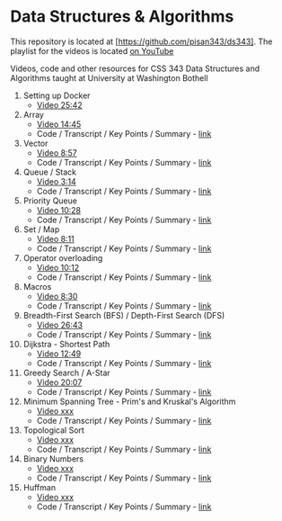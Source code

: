 # Data Structures & Algorithms

This repository is located at [https://github.com/pisan343/ds343]. The playlist for the videos is located [on YouTube](https://www.youtube.com/playlist?list=PLYzIJiM4zNFU-IlQvGE-UQQhYodp0c_8c)

Videos, code and other resources for CSS 343 Data Structures and Algorithms taught at University at Washington Bothell

1. Setting up Docker
    - [Video 25:42](https://youtu.be/9s8hfILrqKs?si=HtsB0pzR35nJitQg)
2. Array
    - [Video 14:45](https://youtu.be/cELn9S1vgGw?si=Nzy-86R_hNU3jCRS)
    - Code / Transcript / Key Points / Summary - [link](arrays/)
3. Vector
    - [Video 8:57](https://youtu.be/O3KE-Mp_ZoQ?si=Gq3nDW4mP8k-al-8)
    - Code / Transcript / Key Points / Summary - [link](vector/)
4. Queue / Stack
    - [Video 3:14](https://youtu.be/QiBWd23oN28?si=pOP66MjO-k4sf65d)
    - Code / Transcript / Key Points / Summary - [link](queue-stack/)
5. Priority Queue
    - [Video 10:28](https://youtu.be/xbqYJVbveZg?si=cNjIMZAI4yFFotOk)
    - Code / Transcript / Key Points / Summary - [link](queue-stack/)
6. Set / Map
    - [Video 8:11](https://youtu.be/cV_YWJM5Y-0?si=J52O9FDl27a7NC9H)
    - Code / Transcript / Key Points / Summary - [link](set-map/)
7. Operator overloading
    - [Video 10:12](https://youtu.be/YLc19hHL4hY?si=1U8ASMDZ5yCoYOw7)
    - Code / Transcript / Key Points / Summary - [link](opoverloads/)
8. Macros
    - [Video 8:30](https://youtu.be/k85pDvqiNBc?si=POCXdPGFiqpuaLLv)
    - Code / Transcript / Key Points / Summary - [link](macros/)
9. Breadth-First Search (BFS) / Depth-First Search (DFS)
    - [Video 26:43](https://youtu.be/0zdgqpjXOOA?si=PgWt_1bVAV-JvcGp)
    - Code / Transcript / Key Points / Summary - [link](graph/)
10. Dijkstra - Shortest Path
    - [Video 12:49](https://youtu.be/JPOVjw28WZU?si=uv5gFjASJ2aTofMW)
    - Code / Transcript / Key Points / Summary - [link](graph/)
11. Greedy Search / A-Star
    - [Video 20:07](https://youtu.be/mxP4DigPzS4?si=lkI0t59R5bHexEFb)
    - Code / Transcript / Key Points / Summary - [link](graph/)
12. Minimum Spanning Tree - Prim's and Kruskal's Algorithm
    - [Video xxx](xxx)
    - Code / Transcript / Key Points / Summary - [link](minimum-spanning-tree/)
13. Topological Sort
    - [Video xxx](xxx)
    - Code / Transcript / Key Points / Summary - [link](topological-sort/)
14. Binary Numbers
    - [Video xxx](xxx)
    - Code / Transcript / Key Points / Summary - [link](binary-numbers/)
15. Huffman
    - [Video xxx](xxx)
    - Code / Transcript / Key Points / Summary - [link](huffman/)
